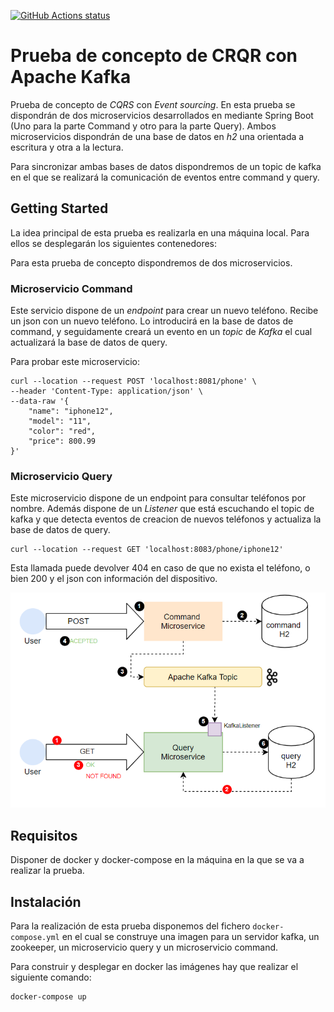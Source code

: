 <p align="left">
  <a href="https://github.com/drubioa/demo-cqrs-kafka/actions"><img alt="GitHub Actions status" src="https://github.com/actions/setup-java/workflows/Main%20workflow/badge.svg"></a>
</p>


# Prueba de concepto de CRQR con Apache Kafka

Prueba de concepto de *CQRS* con *Event sourcing*. En esta prueba se dispondrán de dos microservicios desarrollados en mediante Spring Boot (Uno para la parte Command y otro para la parte Query). Ambos microservicios dispondrán de una base de datos en *h2* una orientada a escritura y otra a la lectura.

Para sincronizar ambas bases de datos dispondremos de un topic de kafka en el que se realizará la comunicación de eventos entre command y query.

## Getting Started

La idea principal de esta prueba es realizarla en una máquina local. Para ellos se desplegarán los siguientes contenedores:

Para esta prueba de concepto dispondremos de dos microservicios.

### Microservicio Command
Este servicio dispone de un *endpoint* para crear un nuevo teléfono. Recibe un json con un nuevo teléfono. Lo introducirá en la base de datos de command, y seguidamente creará un evento en un *topic* de *Kafka* el cual actualizará la base de datos de query.

Para probar este microservicio:

```
curl --location --request POST 'localhost:8081/phone' \
--header 'Content-Type: application/json' \
--data-raw '{
    "name": "iphone12",
    "model": "11",
    "color": "red",
    "price": 800.99
}'
```

### Microservicio Query
Este microservicio dispone de un endpoint para consultar teléfonos por nombre.
Además dispone de un *Listener* que está escuchando el topic de kafka y que detecta eventos de creacion de nuevos teléfonos y actualiza la base de datos de query.

```
curl --location --request GET 'localhost:8083/phone/iphone12'
```

Esta llamada puede devolver 404 en caso de que no exista el teléfono, o bien 200 y el json con información del dispositivo.

![Screenshot](resources/diagram.png)

## Requisitos

Disponer de docker y docker-compose en la máquina en la que se va a realizar la prueba.

## Instalación

Para la realización de esta prueba disponemos del fichero `docker-compose.yml` en el cual se construye una imagen para un servidor kafka, un zookeeper, un microservicio query y un microservicio command.

Para construir y desplegar en docker las imágenes hay que realizar el siguiente comando:

```bash
docker-compose up
```

